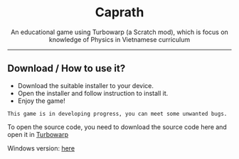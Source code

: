 <h1 align="center">Caprath</h1>

<p align="center">An educational game using Turbowarp (a Scratch mod), which is focus on knowledge of Physics in Vietnamese curriculum</p>
<hr>

## Download / How to use it?

-   Download the suitable installer to your device.
-   Open the installer and follow instruction to install it.
-   Enjoy the game!

```
This game is in developing progress, you can meet some unwanted bugs.
```
To open the source code, you need to download the source code here and open it in [Turbowarp](https://turbowarp.org)

Windows version: [here](https://drive.google.com/file/d/1RaZQTauDJ2mdajK7htgItAyf9daa4Run/view?usp=sharing)
